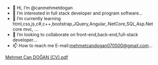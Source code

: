 - 👋 Hi, I’m @canmehmetdogan
- 👀 I’m interested in full stack developer and program software...
- 🌱 I’m currently learning html,css,js,c#,c++,bootstrap,JQuery,Angular,.NetCore,SQL,Asp.Net core mvc,  ...
- 💞️ I’m looking to collaborate on front-end,back-end,full-stack developer...
- 📫 How to reach me E-mail:mehmetcandogan070500@gmail.com...

<!---
canmehmetdogan/canmehmetdogan is a ✨ special ✨ repository because its `README.md` (this file) appears on your GitHub profile.
You can click the Preview link to take a look at your changes.
--->
[Mehmet Can DOĞAN (CV).pdf](https://github.com/canmehmetdogan/canmehmetdogan/files/8341447/Mehmet.Can.DOGAN.CV.pdf)
